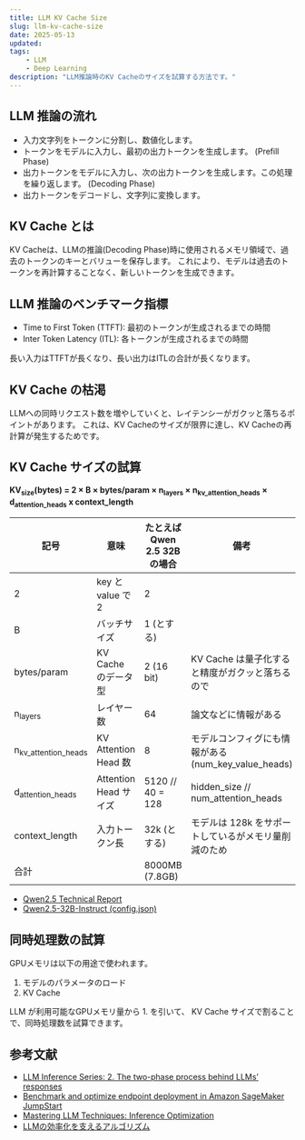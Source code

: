 ```yaml
---
title: LLM KV Cache Size
slug: llm-kv-cache-size
date: 2025-05-13
updated:
tags:
    - LLM
    - Deep Learning
description: "LLM推論時のKV Cacheのサイズを試算する方法です。"
---
```



## LLM 推論の流れ

- 入力文字列をトークンに分割し、数値化します。
- トークンをモデルに入力し、最初の出力トークンを生成します。 (Prefill Phase)
- 出力トークンをモデルに入力し、次の出力トークンを生成します。この処理を繰り返します。 (Decoding Phase)
- 出力トークンをデコードし、文字列に変換します。


## KV Cache とは

KV Cacheは、LLMの推論(Decoding Phase)時に使用されるメモリ領域で、過去のトークンのキーとバリューを保存します。
これにより、モデルは過去のトークンを再計算することなく、新しいトークンを生成できます。


## LLM 推論のベンチマーク指標

- Time to First Token (TTFT): 最初のトークンが生成されるまでの時間
- Inter Token Latency (ITL): 各トークンが生成されるまでの時間

長い入力はTTFTが長くなり、長い出力はITLの合計が長くなります。


## KV Cache の枯渇

LLMへの同時リクエスト数を増やしていくと、レイテンシーがガクッと落ちるポイントがあります。
これは、KV Cacheのサイズが限界に達し、KV Cacheの再計算が発生するためです。


## KV Cache サイズの試算

**KV<sub>size</sub>(bytes) = 2 × B × bytes/param × n<sub>layers</sub> × n<sub>kv_attention_heads</sub> × d<sub>attention_heads</sub> x context_length**

| 記号                           | 意味                  | たとえば Qwen 2.5 32B の場合 | 備考                                                 |
|--------------------------------|-----------------------|------------------------------|------------------------------------------------------|
| 2                              | key と value で 2     | 2                            |                                                      |
| B                              | バッチサイズ          | 1 (とする)                   |                                                      |
| bytes/param                    | KV Cache のデータ型   | 2 (16 bit)                   | KV Cache は量子化すると精度がガクッと落ちるので      |
| n<sub>layers</sub>             | レイヤー数            | 64                           | 論文などに情報がある                                 |
| n<sub>kv_attention_heads</sub> | KV Attention Head 数  | 8                            | モデルコンフィグにも情報がある (num_key_value_heads) |
| d<sub>attention_heads</sub>    | Attention Head サイズ | 5120 // 40 = 128             | hidden_size // num_attention_heads                   |
| context_length                 | 入力トークン長        | 32k (とする)                 | モデルは 128k をサポートしているがメモリ量削減のため |
| 合計                           |                       | 8000MB (7.8GB)               |                                                      |


- [Qwen2.5 Technical Report](https://arxiv.org/pdf/2412.15115)
- [Qwen2.5-32B-Instruct (config.json)](https://huggingface.co/Qwen/Qwen2.5-32B-Instruct/blob/main/config.json)


## 同時処理数の試算

GPUメモリは以下の用途で使われます。

1. モデルのパラメータのロード
1. KV Cache

LLM が利用可能なGPUメモリ量から 1. を引いて、 KV Cache サイズで割ることで、同時処理数を試算できます。


## 参考文献

- [LLM Inference Series: 2. The two-phase process behind LLMs’ responses](https://medium.com/@plienhar/llm-inference-series-2-the-two-phase-process-behind-llms-responses-1ff1ff021cd5)
- [Benchmark and optimize endpoint deployment in Amazon SageMaker JumpStart](https://aws.amazon.com/blogs/machine-learning/benchmark-and-optimize-endpoint-deployment-in-amazon-sagemaker-jumpstart/)
- [Mastering LLM Techniques: Inference Optimization](https://developer.nvidia.com/blog/mastering-llm-techniques-inference-optimization/)
- [LLMの効率化を支えるアルゴリズム](https://speakerdeck.com/taturabe/llmnoxiao-lu-hua-wozhi-eruarugorizumu)
